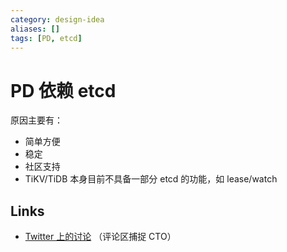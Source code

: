 ```yaml
---
category: design-idea
aliases: []
tags: [PD, etcd]
---
```

# PD 依赖 etcd

原因主要有：

- 简单方便
- 稳定
- 社区支持
- TiKV/TiDB 本身目前不具备一部分 etcd 的功能，如 lease/watch

## Links

- [Twitter 上的讨论](https://twitter.com/lemon_hx/status/1366760653835300866?s=21)
  （评论区捕捉 CTO）
